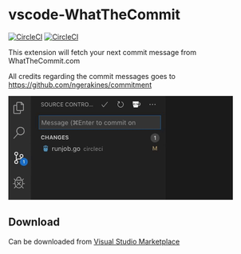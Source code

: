 # vscode-WhatTheCommit

[![CircleCI](https://img.shields.io/circleci/build/gh/Gaardsholt/vscode-whatthecommit)](https://circleci.com/gh/Gaardsholt/vscode-whatthecommit)
[![CircleCI](https://img.shields.io/visual-studio-marketplace/i/Gaardsholt.vscode-whatthecommit)](https://marketplace.visualstudio.com/items?itemName=Gaardsholt.vscode-whatthecommit)

This extension will fetch your next commit message from WhatTheCommit.com

All credits regarding the commit messages goes to https://github.com/ngerakines/commitment

![alt text](resources/images/demo.gif "Extension demo")

## Download

Can be downloaded from [Visual Studio Marketplace](https://marketplace.visualstudio.com/items?itemName=Gaardsholt.vscode-whatthecommit)
